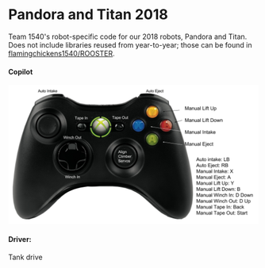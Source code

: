 # Pandora and Titan 2018

Team 1540's robot-specific code for our 2018 robots, Pandora and Titan. Does not include libraries reused from year-to-year; those can be found in [flamingchickens1540/ROOSTER](https://github.com/flamingchickens1540/ROOSTER).

#### Copilot
![Copilot Controls](img/copilot_controller.png)
#### Driver:
Tank drive
